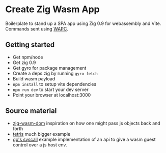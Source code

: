 # Create Zig Wasm App

Boilerplate to stand up a SPA app using Zig 0.9 for webassembly and Vite. Commands sent using [WAPC](https://wapc.io/).

## Getting started

- Get npm/node
- Get zig 0.9
- Get gyro for package management
- Create a deps.zig by running `gyro fetch`
- Build wasm payload
- `npm install` to setup vite dependencies
- `npm run dev` to start your dev server
- Point your browser at localhost:3000

## Source material
- [zig-wasm-dom](https://github.com/shritesh/zig-wasm-dom) inspiration on how one might pass js objects back and forth
- [tetris](https://github.com/raulgrell/tetris) much bigger example
- [go's syscall](https://pkg.go.dev/syscall/js) example implementation of an api to give a wasm guest control over a js host env.

